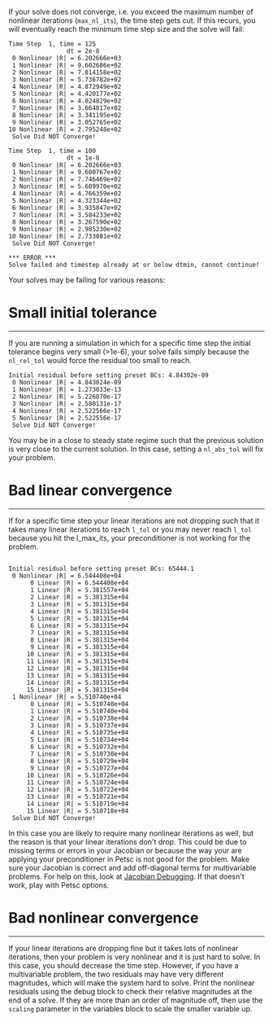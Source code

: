   If your solve does not converge, i.e. you exceed the maximum number of nonlinear iterations (`max_nl_its`), the time step gets cut. If this recurs, you will eventually reach the minimum time step size and the solve will fail:
```pre
Time Step  1, time = 125
                dt = 2e-8
 0 Nonlinear |R| = 6.202666e+03
 1 Nonlinear |R| = 9.602686e+02
 2 Nonlinear |R| = 7.814158e+02
 3 Nonlinear |R| = 5.736782e+02
 4 Nonlinear |R| = 4.872949e+02
 5 Nonlinear |R| = 4.420177e+02
 6 Nonlinear |R| = 4.024829e+02
 7 Nonlinear |R| = 3.664817e+02
 8 Nonlinear |R| = 3.341195e+02
 9 Nonlinear |R| = 3.052765e+02
10 Nonlinear |R| = 2.795248e+02
 Solve Did NOT Converge!

Time Step  1, time = 100
                dt = 1e-8
 0 Nonlinear |R| = 6.202666e+03
 1 Nonlinear |R| = 9.600767e+02
 2 Nonlinear |R| = 7.746469e+02
 3 Nonlinear |R| = 5.609970e+02
 4 Nonlinear |R| = 4.766359e+02
 5 Nonlinear |R| = 4.323344e+02
 6 Nonlinear |R| = 3.935847e+02
 7 Nonlinear |R| = 3.584233e+02
 8 Nonlinear |R| = 3.267590e+02
 9 Nonlinear |R| = 2.985230e+02
10 Nonlinear |R| = 2.733081e+02
 Solve Did NOT Converge!

*** ERROR ***
Solve failed and timestep already at or below dtmin, cannot continue!
```

Your solves may be failing for various reasons:

# Small initial tolerance
---
If you are running a simulation in which for a specific time step the initial tolerance begins very small (>1e-6), your solve fails simply because the `nl_rel_tol` would force the residual too small to reach. 
```pre
Initial residual before setting preset BCs: 4.84302e-09
 0 Nonlinear |R| = 4.843024e-09
 1 Nonlinear |R| = 1.273033e-13
 2 Nonlinear |R| = 5.226870e-17
 3 Nonlinear |R| = 2.580131e-17
 4 Nonlinear |R| = 2.522566e-17
 5 Nonlinear |R| = 2.522556e-17
 Solve Did NOT Converge!
```
You may be in a close to steady state regime such that the previous solution is very close to the current solution. In this case, setting a `nl_abs_tol` will fix your problem.

# Bad linear convergence
---
If for a specific time step your linear iterations are not dropping such that it takes many linear iterations to reach `l_tol` or you may never reach `l_tol` because you hit the l_max_its, your preconditioner is not working for the problem. 
```pre

Initial residual before setting preset BCs: 65444.1
 0 Nonlinear |R| = 6.544408e+04
      0 Linear |R| = 6.544408e+04
      1 Linear |R| = 5.381557e+04
      2 Linear |R| = 5.381315e+04
      3 Linear |R| = 5.381315e+04
      4 Linear |R| = 5.381315e+04
      5 Linear |R| = 5.381315e+04
      6 Linear |R| = 5.381315e+04
      7 Linear |R| = 5.381315e+04
      8 Linear |R| = 5.381315e+04
      9 Linear |R| = 5.381315e+04
     10 Linear |R| = 5.381315e+04
     11 Linear |R| = 5.381315e+04
     12 Linear |R| = 5.381315e+04
     13 Linear |R| = 5.381315e+04
     14 Linear |R| = 5.381315e+04
     15 Linear |R| = 5.381315e+04
 1 Nonlinear |R| = 5.510740e+04
      0 Linear |R| = 5.510740e+04
      1 Linear |R| = 5.510740e+04
      2 Linear |R| = 5.510738e+04
      3 Linear |R| = 5.510737e+04
      4 Linear |R| = 5.510735e+04
      5 Linear |R| = 5.510734e+04
      6 Linear |R| = 5.510732e+04
      7 Linear |R| = 5.510730e+04
      8 Linear |R| = 5.510729e+04
      9 Linear |R| = 5.510727e+04
     10 Linear |R| = 5.510726e+04
     11 Linear |R| = 5.510724e+04
     12 Linear |R| = 5.510722e+04
     13 Linear |R| = 5.510721e+04
     14 Linear |R| = 5.510719e+04
     15 Linear |R| = 5.510718e+04
 Solve Did NOT Converge!
```
In this case you are likely to require many nonlinear iterations as well, but the reason is that your linear iterations don't drop. This could be due to missing terms or errors in your Jacobian or because the way your are applying your preconditioner in Petsc is not good for the problem. Make sure your Jacobian is correct and add off-diagonal terms for multivariable problems. For help on this, look at [Jacobian Debugging](howto_jacobian_debugging.md). If that doesn't work, play with Petsc options.

# Bad nonlinear convergence
---
If your linear iterations are dropping fine but it takes lots of nonlinear iterations, then your problem is very nonlinear and it is just hard to solve. In this case, you should decrease the time step. However, if you have a multivariable problem, the two residuals may have very different magnitudes, which will make the system hard to solve. Print the nonlinear residuals using the debug block to check their relative magnitudes at the end of a solve. If they are more than an order of magnitude off, then use the `scaling` parameter in the variables block to scale the smaller variable up.
